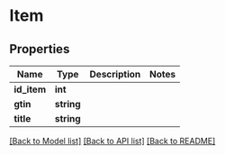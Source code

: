 # Item

## Properties
Name | Type | Description | Notes
------------ | ------------- | ------------- | -------------
**id_item** | **int** |  | 
**gtin** | **string** |  | 
**title** | **string** |  | 

[[Back to Model list]](../../README.md#documentation-for-models) [[Back to API list]](../../README.md#documentation-for-api-endpoints) [[Back to README]](../../README.md)


